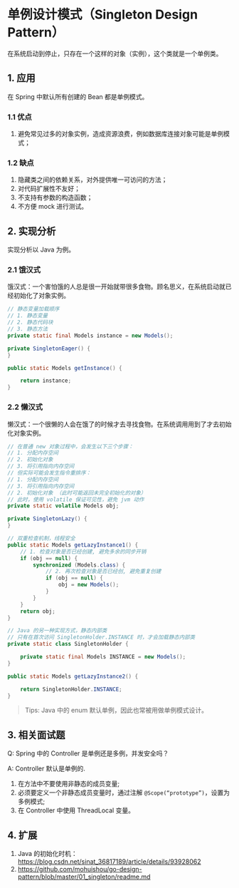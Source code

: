 # 单例设计模式（Singleton Design Pattern）

在系统启动到停止，只存在一个这样的对象（实例），这个类就是一个单例类。

## 1. 应用

在 Spring 中默认所有创建的 Bean 都是单例模式。

### 1.1 优点

1. 避免常见过多的对象实例，造成资源浪费，例如数据库连接对象可能是单例模式；

### 1.2 缺点

1. 隐藏类之间的依赖关系，对外提供唯一可访问的方法；
2. 对代码扩展性不友好；
3. 不支持有参数的构造函数；
4. 不方便 mock 进行测试。

## 2. 实现分析

实现分析以 Java 为例。

### 2.1 饿汉式

饿汉式：一个害怕饿的人总是很一开始就带很多食物。顾名思义，在系统启动就已经初始化了对象实例。

```java
// 静态变量加载顺序
// 1. 静态变量
// 2. 静态代码块
// 3. 静态方法
private static final Models instance = new Models();

private SingletonEager() {
}

public static Models getInstance() {

    return instance;
}
```

### 2.2 懒汉式

懒汉式：一个很懒的人会在饿了的时候才去寻找食物。在系统调用用到了才去初始化对象实例。

```java
// 在普通 new 对象过程中，会发生以下三个步骤：
// 1. 分配内存空间
// 2. 初始化对象
// 3. 将引用指向内存空间
// 但实际可能会发生指令重排序：
// 1. 分配内存空间
// 3. 将引用指向内存空间
// 2. 初始化对象 （此时可能返回未完全初始化的对象）
// 此时，使用 volatile 保证可见性，避免 jvm 动作
private static volatile Models obj;

private SingletonLazy() {
}

// 双重检查机制，线程安全
public static Models getLazyInstance1() {
    // 1. 检查对象是否已经创建, 避免多余的同步开销
    if (obj == null) {
        synchronized (Models.class) {
            // 2. 再次检查对象是否已经创, 避免重复创建
            if (obj == null) {
                obj = new Models();
            }
        }
    }
    return obj;
}

// Java 的另一种实现方式，静态内部类
// 只有在首次访问 SingletonHolder.INSTANCE 时，才会加载静态内部类
private static class SingletonHolder {

    private static final Models INSTANCE = new Models();
}

public static Models getLazyInstance2() {

    return SingletonHolder.INSTANCE;
}
```

> Tips: Java 中的 enum 默认单例，因此也常被用做单例模式设计。

## 3. 相关面试题

Q: Spring 中的 Controller 是单例还是多例，并发安全吗？

A: Controller 默认是单例的.

1. 在方法中不要使用非静态的成员变量;
2. 必须要定义一个非静态成员变量时，通过注解 `@Scope(“prototype”)`，设置为多例模式;
3. 在 Controller 中使用 ThreadLocal 变量。

## 4. 扩展

1. Java 的初始化时机：https://blog.csdn.net/sinat_36817189/article/details/93928062
2. https://github.com/mohuishou/go-design-pattern/blob/master/01_singleton/readme.md

